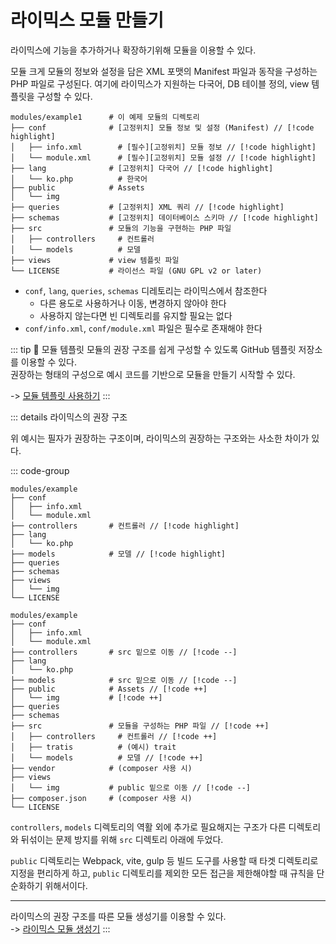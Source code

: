 # 라이믹스 모듈 만들기

라이믹스에 기능을 추가하거나 확장하기위해 모듈을 이용할 수 있다.

모듈 크게 모듈의 정보와 설정을 담은 XML 포맷의 Manifest 파일과 동작을 구성하는 PHP 파일로 구성된다. 여기에 라이믹스가 지원하는 다국어, DB 테이블 정의, view 템플릿을 구성할 수 있다.

```shell
modules/example1      # 이 예제 모듈의 디렉토리
├── conf              # [고정위치] 모듈 정보 및 설정 (Manifest) // [!code highlight]
│   ├── info.xml        # [필수][고정위치] 모듈 정보 // [!code highlight]
│   └── module.xml      # [필수][고정위치] 모듈 설정 // [!code highlight]
├── lang              # [고정위치] 다국어 // [!code highlight]
│   └── ko.php          # 한국어
├── public            # Assets
│   └── img
├── queries           # [고정위치] XML 쿼리 // [!code highlight]
├── schemas           # [고정위치] 데이터베이스 스키마 // [!code highlight]
├── src               # 모듈의 기능을 구현하는 PHP 파일
│   ├── controllers     # 컨트롤러
│   └── models          # 모델
├── views             # view 템플릿 파일
└── LICENSE           # 라이선스 파일 (GNU GPL v2 or later)
```

- `conf`, `lang`, `queries`, `schemas` 디레토리는 라이믹스에서 참조한다
  - 다른 용도로 사용하거나 이동, 변경하지 않아야 한다
  - 사용하지 않는다면 빈 디렉토리를 유지할 필요는 없다
- `conf/info.xml`, `conf/module.xml` 파일은 필수로 존재해야 한다

::: tip 🎉 모듈 템플릿
모듈의 권장 구조를 쉽게 구성할 수 있도록 GitHub 템플릿 저장소를 이용할 수 있다.  
권장하는 형태의 구성으로 예시 코드를 기반으로 모듈을 만들기 시작할 수 있다.

-> [모듈 템플릿 사용하기](https://github.com/rhymix-guide/rhymix-module)
:::

::: details 라이믹스의 권장 구조

위 예시는 필자가 권장하는 구조이며, 라이믹스의 권장하는 구조와는 사소한 차이가 있다.

::: code-group

```shell [라이믹스 권장 구조]
modules/example
├── conf
│   ├── info.xml
│   └── module.xml
├── controllers       # 컨트롤러 // [!code highlight]
├── lang
│   └── ko.php
├── models            # 모델 // [!code highlight]
├── queries
├── schemas
├── views
│   └── img
└── LICENSE
```

```shell [비교하기]
modules/example
├── conf
│   ├── info.xml
│   └── module.xml
├── controllers       # src 밑으로 이동 // [!code --]
├── lang
│   └── ko.php
├── models            # src 밑으로 이동 // [!code --]
├── public            # Assets // [!code ++]
│   └── img           # [!code ++]
├── queries
├── schemas
├── src               # 모듈을 구성하는 PHP 파일 // [!code ++]
│   ├── controllers     # 컨트롤러 // [!code ++]
│   ├── tratis          # (예시) trait
│   └── models          # 모델 // [!code ++]
├── vendor            # (composer 사용 시)
├── views
│   └── img           # public 밑으로 이동 // [!code --]
├── composer.json     # (composer 사용 시)
└── LICENSE
```

`controllers`, `models` 디렉토리의 역활 외에 추가로 필요해지는 구조가 다른 디렉토리와 뒤섞이는 문제 방지를 위해 `src` 디렉토리 아래에 두었다.

`public` 디렉토리는 Webpack, vite, gulp 등 빌드 도구를 사용할 때 타겟 디렉토리로 지정을 편리하게 하고, `public` 디렉토리를 제외한 모든 접근을 제한해야할 때 규칙을 단순화하기 위해서이다.

---

라이믹스의 권장 구조를 따른 모듈 생성기를 이용할 수 있다.  
-> [라이믹스 모듈 생성기](https://www.poesis.org/tools/rxmodulegen/)
:::
